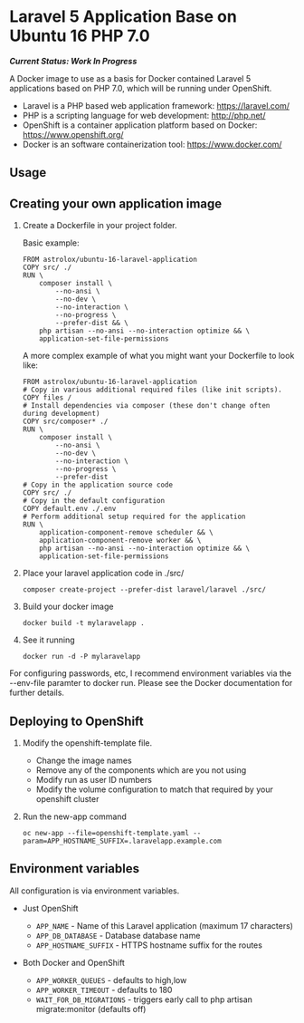 # Laravel 5 Application Base on Ubuntu 16 PHP 7.0

**_Current Status: Work In Progress_**

A Docker image to use as a basis for Docker contained Laravel 5 applications based on PHP 7.0, which will be running under OpenShift.

* Laravel is a PHP based web application framework: https://laravel.com/
* PHP is a scripting language for web development: http://php.net/
* OpenShift is a container application platform based on Docker: https://www.openshift.org/
* Docker is an software containerization tool: https://www.docker.com/

## Usage

## Creating your own application image

 1. Create a Dockerfile in your project folder.

	Basic example:
	```
	FROM astrolox/ubuntu-16-laravel-application
	COPY src/ ./
	RUN \
		composer install \
			--no-ansi \
			--no-dev \
			--no-interaction \
			--no-progress \
			--prefer-dist && \
		php artisan --no-ansi --no-interaction optimize && \
		application-set-file-permissions
	```

	A more complex example of what you might want your Dockerfile to look like:
	```
	FROM astrolox/ubuntu-16-laravel-application
	# Copy in various additional required files (like init scripts).
	COPY files /
	# Install dependencies via composer (these don't change often during development)
	COPY src/composer* ./
	RUN \
		composer install \
			--no-ansi \
			--no-dev \
			--no-interaction \
			--no-progress \
			--prefer-dist
	# Copy in the application source code
	COPY src/ ./
	# Copy in the default configuration
	COPY default.env ./.env
	# Perform additional setup required for the application
	RUN \
		application-component-remove scheduler && \
		application-component-remove worker && \
		php artisan --no-ansi --no-interaction optimize && \
		application-set-file-permissions
	```

 2. Place your laravel application code in ./src/

	```
	composer create-project --prefer-dist laravel/laravel ./src/
	```

 3. Build your docker image

	```
	docker build -t mylaravelapp .
	```

 4. See it running

	```
	docker run -d -P mylaravelapp
	```

For configuring passwords, etc, I recommend environment variables via the --env-file paramter to docker run. Please see the Docker documentation for further details.

## Deploying to OpenShift

 1. Modify the openshift-template file.
    - Change the image names
    - Remove any of the components which are you not using
    - Modify run as user ID numbers
    - Modify the volume configuration to match that required by your openshift cluster

 2. Run the new-app command
	```
	oc new-app --file=openshift-template.yaml --param=APP_HOSTNAME_SUFFIX=.laravelapp.example.com
	```

## Environment variables

All configuration is via environment variables.

* Just OpenShift
  * ``APP_NAME`` - Name of this Laravel application (maximum 17 characters)
  * ``APP_DB_DATABASE`` - Database database name
  * ``APP_HOSTNAME_SUFFIX`` - HTTPS hostname suffix for the routes

* Both Docker and OpenShift
  * ``APP_WORKER_QUEUES`` - defaults to high,low
  * ``APP_WORKER_TIMEOUT`` - defaults to 180
  * ``WAIT_FOR_DB_MIGRATIONS`` - triggers early call to php artisan migrate:monitor (defaults off)
